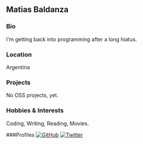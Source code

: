 ## Matias Baldanza


### Bio
I'm getting back into programming after a long hiatus.

### Location
Argentina

### Projects
No OSS projects, yet.

### Hobbies & Interests
Coding, Writing, Reading, Movies.

###Profiles
[![GitHub][github-img]](https://github.com/matiasbaldanza)
[![Twitter][twitter-img]](https://twitter.com/matiasbaldanza)

<!-- Don't edit the below 2 lines -->
[twitter-img]: https://i.imgur.com/wWzX9uB.png
[github-img]: https://i.imgur.com/9I6NRUm.png
